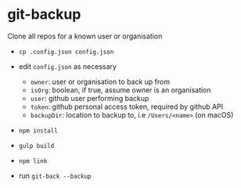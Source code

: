 # git-backup

Clone all repos for a known user or organisation

- `cp .config.json config.json`
- edit `config.json` as necessary

  - `owner`: user or organisation to back up from
  - `isOrg`: boolean, if true, assume owner is an organisation
  - `user`: github user performing backup
  - `token`: github personal access token, required by github API
  - `backupDir`: location to backup to, i.e `/Users/<name>` (on macOS)
- `npm install`
- `gulp build`
- `npm link`
- run `git-back --backup`
